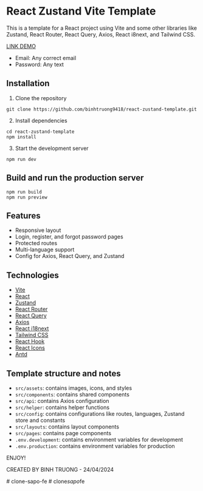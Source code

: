 # React Zustand Vite Template

This is a template for a React project using Vite and some other libraries like Zustand, React Router, React Query, Axios, React i8next, and Tailwind CSS.

[LINK DEMO](https://react-zustand-template.pages.dev)
- Email: Any correct email
- Password: Any text

## Installation

1. Clone the repository

```
git clone https://github.com/binhtruong9418/react-zustand-template.git
```

2. Install dependencies

```
cd react-zustand-template
npm install
```

3. Start the development server

```
npm run dev
```

## Build and run the production server

```
npm run build
npm run preview
```

## Features

- Responsive layout
- Login, register, and forgot password pages
- Protected routes
- Multi-language support
- Config for Axios, React Query, and Zustand


## Technologies

- [Vite](https://vitejs.dev/)
- [React](https://reactjs.org/)
- [Zustand](https://github.com/pmndrs/zustand)
- [React Router](https://reactrouter.com/)
- [React Query](https://react-query.tanstack.com/)
- [Axios](https://axios-http.com/)
- [React i18next](https://react.i18next.com/)
- [Tailwind CSS](https://tailwindcss.com/)
- [React Hook](https://usehooks.com/)
- [React Icons](https://react-icons.github.io/react-icons/)
- [Antd](https://ant.design/)


## Template structure and notes

- `src/assets`: contains images, icons, and styles
- `src/components`: contains shared components
- `src/api`: contains Axios configuration
- `src/helper`: contains helper functions
- `src/config`: contains configurations like routes, languages, Zustand store and constants
- `src/layouts`: contains layout components
- `src/pages`: contains page components
- `.env.development`: contains environment variables for development
- `.env.production`: contains environment variables for production

ENJOY!

CREATED BY BINH TRUONG - 24/04/2024


#   c l o n e - s a p o - f e  
 #   c l o n e _ s a p o _ f e  
 